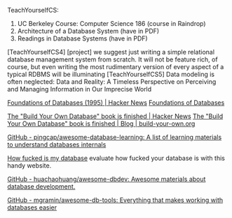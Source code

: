 
TeachYourselfCS:
1. UC Berkeley Course: Computer Science 186 (course in Raindrop)
2. Architecture of a Database System (have in PDF)
3. Readings in Database Systems (have in PDF)

[TeachYourselfCS4] [project] we suggest just writing a simple relational database management system from scratch. It will not be feature rich, of course, but even writing the most rudimentary version of every aspect of a typical RDBMS will be illuminating
[TeachYourselfCS5] Data modeling is often neglected:
    Data and Reality: A Timeless Perspective on Perceiving and Managing Information in Our Imprecise World

[Foundations of Databases (1995) | Hacker News](https://news.ycombinator.com/item?id=19726520)
[Foundations of Databases](http://webdam.inria.fr/Alice/)

[The "Build Your Own Database" book is finished | Hacker News](https://news.ycombinator.com/item?id=35666598)
[The "Build Your Own Database" book is finished | Blog | build-your-own.org](https://build-your-own.org/blog/20230420_byodb_done/)

[GitHub - pingcap/awesome-database-learning: A list of learning materials to understand databases internals](https://github.com/pingcap/awesome-database-learning)

[How fucked is my database](http://howfuckedismydatabase.com/)
evaluate how fucked your database is with this handy website.

[GitHub - huachaohuang/awesome-dbdev: Awesome materials about database development.](https://github.com/huachaohuang/awesome-dbdev)

[GitHub - mgramin/awesome-db-tools: Everything that makes working with databases easier](https://github.com/mgramin/awesome-db-tools)

